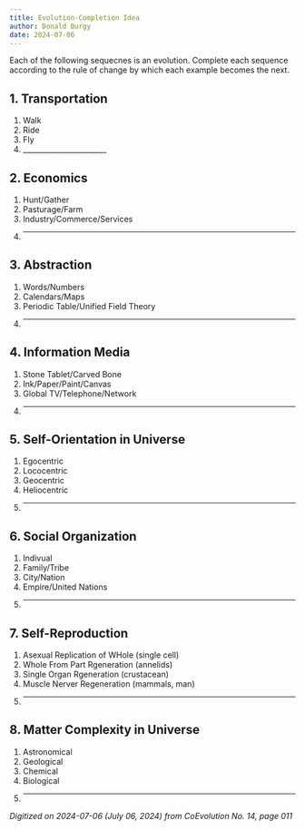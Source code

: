 ```yaml
---
title: Evolution-Completion Idea
author: Donald Burgy
date: 2024-07-06
---
```

Each of the following sequecnes is an evolution. Complete each sequence according to the rule of change by which each example becomes the next.

## 1. Transportation
1. Walk
2. Ride
3. Fly
4. \_\_\_\_\_\_\_\_\_\_\_\_\_\_\_\_\_\_\_\_\_\_\_

## 2. Economics
1. Hunt/Gather
2. Pasturage/Farm
3. Industry/Commerce/Services
4. _____________________

## 3. Abstraction
1. Words/Numbers
2. Calendars/Maps
3. Periodic Table/Unified Field Theory
4. _____________________

## 4. Information Media
1. Stone Tablet/Carved Bone
2. Ink/Paper/Paint/Canvas
3. Global TV/Telephone/Network
4. _____________________

## 5. Self-Orientation in Universe
1. Egocentric
2. Lococentric
3. Geocentric
4. Heliocentric
5. _____________________

## 6. Social Organization
1. Indivual
2. Family/Tribe
3. City/Nation
4. Empire/United Nations
5. _____________________

## 7. Self-Reproduction
1. Asexual Replication of WHole (single cell)
2. Whole From Part Rgeneration (annelids)
3. Single Organ Rgeneration (crustacean)
4. Muscle Nerver Regeneration (mammals, man)
5. _____________________

## 8. Matter Complexity in Universe
1. Astronomical
2. Geological
3. Chemical
4. Biological
5. _____________________

*Digitized on 2024-07-06 (July 06, 2024) from CoEvolution No. 14, page 011*